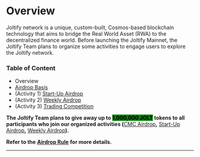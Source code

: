 # Overview

Joltify network is a unique, custom-built, Cosmos-based blockchain technology that aims to bridge the Real World Asset (RWA) to the decentralized finance world. Before launching the Joltify Mainnet, the Joltify Team plans to organize some activities to engage users to explore the Joltify network.



### Table of Content

* Overview
* [Airdrop Basis](airdrop-program/airdrop-basis.md)
* (Activity 1) [Start-Up Airdrop](airdrop-program/activity-1-start-up-airdrop.md)&#x20;
* (Activity 2) [Weekly Airdrop](airdrop-program/activity-2-weekly-airdrop.md)
* (Activity 3) [Trading Competition](airdrop-program/activity-3-trading-competition.md)

**The Joltify Team plans to give away up to **<mark style="background-color:green;">**1,000,000 JOLT**</mark>** tokens to all participants who join our organized activities (**[CMC Airdrop](broken-reference)**,** [Start-Up Airdrop](airdrop-program/activity-1-start-up-airdrop.md)**,** [Weekly Airdrop](airdrop-program/activity-2-weekly-airdrop.md)**).**&#x20;

**Refer to the** [**Airdrop Rule**](airdrop-program/airdrop-basis.md) **for more details.**

***

